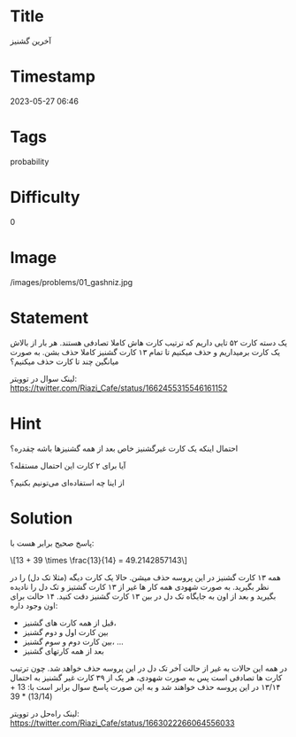 # Title
آخرین گشنیز
# Timestamp
2023-05-27 06:46
# Tags
probability
# Difficulty
0
# Image
/images/problems/01_gashniz.jpg
# Statement
يک دسته كارت ۵۲ تایی داریم که ترتیب کارت هاش کاملا تصادفی هستند.
هر بار از بالاش یک کارت برمیداریم و حذف میکنیم تا تمام ١٣ كارت گشنيز كاملا حذف بشن. به صورت ميانگين چند تا كارت حذف میکنیم؟

لینک سوال در توویتر: https://twitter.com/Riazi_Cafe/status/1662455315546161152

# Hint
احتمال اینکه یک کارت غیرگشنیز خاص بعد از همه گشنیزها باشه چقدره؟

آیا برای ۲ کارت این احتمال مستقله؟

از اینا چه استفاده‌ای می‌تونیم بکنیم؟


# Solution

پاسخ صحیح برابر هست با:

\\[13 + 39 \times \frac{13}{14} = 49.2142857143\\]

همه ۱۳ کارت گشنیز در این پروسه حذف میشن. حالا یک کارت دیگه (مثلا تک دل) را در نظر بگیرید. به صورت شهودی همه کار ها غیر از  ۱۳ کارت گشتیز و تک دل را نادیده بگیرید و بعد از اون به جایگاه تک دل در بین  ۱۳ کارت گشنیز دقت کنید. ۱۴ حالت برای اون وجود داره:

* قبل از همه کارت های گشنیز،
* بین کارت اول و دوم گشنیز
* بین کارت دوم و سوم گشنیز،
...
* بعد از همه کارتهای گشنیز

در همه این حالات به غیر از حالت آخر تک دل در این پروسه حذف خواهد شد. چون ترتیب کارت ها تصادفی است پس به صورت شهودی، هر یک از ۳۹ کارت غیر گشنیز به احتمال ۱۳/۱۴ در این پروسه حذف خواهند شد و به این صورت پاسخ سوال برابر است با:
13 + (13/14) * 39

لینک راه‌حل در توویتر: https://twitter.com/Riazi_Cafe/status/1663022266064556033
